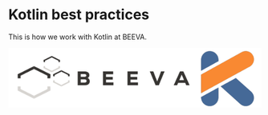 # Kotlin best practices
<!-- MarkdownTOC depth=0 autolink=true bracket=round --> 

This is how we work with Kotlin at BEEVA.

![logo](statics/beeva_kotlin.png)


